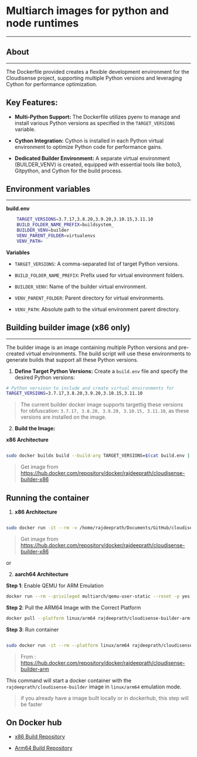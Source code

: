 # Multiarch images for python and node runtimes

---

## About
---

The Dockerfile provided creates a flexible development environment for the Cloudisense project, supporting multiple Python versions and leveraging Cython for performance optimization.


## Key Features:

* **Multi-Python Support:** The Dockerfile utilizes pyenv to manage and install various Python versions as specified in the `TARGET_VERSIONS` variable.

* **Cython Integration:** Cython is installed in each Python virtual environment to optimize Python code for performance gains.

* **Dedicated Builder Environment:** A separate virtual environment (BUILDER_VENV) is created, equipped with essential tools like boto3, Gitpython, and Cython for the build process.



## Environment variables
---

**build.env**

```sh
    TARGET_VERSIONS=3.7.17,3.8.20,3.9.20,3.10.15,3.11.10
    BUILD_FOLDER_NAME_PREFIX=buildsystem_
    BUILDER_VENV=builder
    VENV_PARENT_FOLDER=virtualenvs
    VENV_PATH=

```

**Variables**

* `TARGET_VERSIONS`: A comma-separated list of target Python versions.

* `BUILD_FOLDER_NAME_PREFIX`: Prefix used for virtual environment folders.

* `BUILDER_VENV`: Name of the builder virtual environment.

* `VENV_PARENT_FOLDER`: Parent directory for virtual environments.

* `VENV_PATH`: Absolute path to the virtual environment parent directory.


## Building builder image (x86 only)
---

The builder image is an image containing multiple Python versions and pre-created virtual environments. The build script will use these environments to generate builds that support all these Python versions.


1. **Define Target Python Versions:** Create a `build.env` file and specify the desired Python versions:

```sh
# Python versiosn to include and create virtual environments for   
TARGET_VERSIONS=3.7.17,3.8.20,3.9.20,3.10.15,3.11.10
```

> The current builder docker image supports targettig these versions for obfuscation:
`3.7.17, 3.8.20, 3.9.20, 3.10.15, 3.11.10`, as these versions are installed on the image.

2. **Build the Image:**


**x86 Architecture**

```sh

sudo docker buildx build --build-arg TARGET_VERSIONS=$(cat build.env | grep TARGET_VERSIONS | cut -d'=' -f2) --build-arg BUILD_FOLDER_NAME_PREFIX=$(cat build.env | grep BUILD_FOLDER_NAME_PREFIX | cut -d'=' -f2) --build-arg BUILDER_VENV=$(cat build.env | grep BUILDER_VENV | cut -d'=' -f2) -t rajdeeprath/cloudisense-builder-x86:0.0.2 .

```
> Get image from  https://hub.docker.com/repository/docker/rajdeeprath/cloudisense-builder-x86



## Running the container


1. **x86 Architecture**

```sh

sudo docker run -it --rm -v /home/rajdeeprath/Documents/GitHub/cloudisense-builder:/builder rajdeeprath/cloudisense-builder-x86:0.0.2

```

> Get image from  https://hub.docker.com/repository/docker/rajdeeprath/cloudisense-builder-x86

or


2. **aarch64 Architecture**

**Step 1**: Enable QEMU for ARM Emulation

```sh
docker run --rm --privileged multiarch/qemu-user-static --reset -p yes
```

**Step 2**: Pull the ARM64 Image with the Correct Platform

```sh
docker pull --platform linux/arm64 rajdeeprath/cloudisense-builder-arm:0.0.2
```

**Step 3**: Run container 

```sh

sudo docker run -it --rm --platform linux/arm64 rajdeeprath/cloudisense-builder-arm:0.0.2

```

> From : https://hub.docker.com/repository/docker/rajdeeprath/cloudisense-builder-arm

This command will start a docker container with the `rajdeeprath/cloudisense-builder` image in `linux/arm64` emulation mode. 

> if you already have a image built locally or in dockerhub, this step will be faster


## On Docker hub


* [x86 Build Repository](https://hub.docker.com/repository/docker/rajdeeprath/cloudisense-builder-arm/general)


* [Arm64 Build Repository](https://hub.docker.com/repository/docker/rajdeeprath/cloudisense-builder-x86/general)